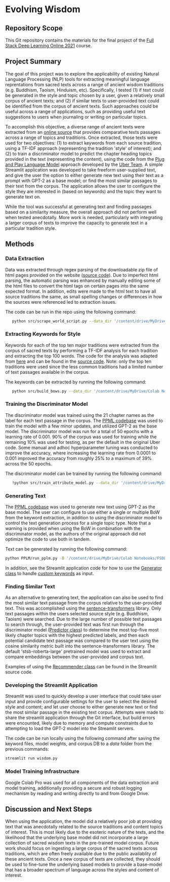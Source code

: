 # Evolving Wisdom

## Repository Scope
This Git repository contains the materials for the final project of the [Full Stack Deep Learning Online 2021](https://fullstackdeeplearning.com/spring2021/)
course.


## Project Summary
The goal of this project was to explore the applicability of existing Natural Language Processing (NLP) tools for extracting
meaningful language reprentations from sacred texts across a range of ancient wisdom traditions (e.g. Buddhism, Taoism,
Hinduism, etc).  Specifically, I tested (1) if text could be generated in the style and topic chosen by a user, given 
a relatively small corpus of ancient texts; and (2) if similar texts to user-provided text could be identified from the corpus of ancient
texts.  Such approaches could be useful across a range of applications, such as providing useful text suggestions to users when journaling or writing on particular
topics.  

To accomplish this objective, a diverse range of ancient texts were extracted from an [online source](http://www.tparents.org/Library/Unification/Books/World-S/0-Toc.htm) 
that provides comparative texts passages across a range of topics and traditions.  Once extracted, those texts were used for
two objectives: (1) to extract keywords from each source tradition, using a TF-IDF approach (representing the tradition 'style' of interest); and (2) to train a discriminator model 
to predict the chapter heading topics provided in the text (representing the content), using the code from the [Plug and Play Language Model](https://github.com/uber-research/PPLM) 
approach developed by the [Uber Team](https://eng.uber.com/pplm/).  A simple Streamlit application was developed to 
take freeform user-supplied text, and give the user the option to either generate new text using their text as a prompt with GPT-2 as a base model; or
find the most similar passages to their text from the corpus.  The application allows the user to configure the style 
they are interested in (based on keywords) and the topic they want to generate text on.  

While the tool was successful at generating text and finding passages based on a similarity measure, the overall approach did not perform
well when tested anecdotally.  More work is needed, particularly with integrating a larger corpus of texts to improve the capacity
to generate text in a particular tradition style.


## Methods 

### Data Extraction

Data was extracted through regex parsing of the downloadable zip file of html pages provided on the website 
([source code](https://github.com/wtcooper/fsdl_pplm/blob/master/src/scrape_world_script.py)). 
Due to imperfect html parsing, the automatic parsing was enhanced by manually editing some of the html files to convert the html tags
on certain pages into the same expected format.  In addition, edits were made to the html text to have all source traditions
the same, as small spelling changes or differences in how the sources were referenced led to extraction issues. 

The code can be run in the repo using the following command:
```bash
   python src/scrape_world_script.py --data_dir '/content/drive/MyDrive/Colab Notebooks/FSDL/data' --resource_dir 'resources'
```

### Extracting Keywords for Style

Keywords for each of the top ten major traditions were extracted from the corpus of sacred texts by performing a TF-IDF analysis
for each tradition and extracting the top 100 words.  The code for the analysis was adapted from [here](https://github.com/kavgan/nlp-in-practice/tree/master/tf-idf) and
can be found in the [source code](https://github.com/wtcooper/fsdl_pplm/blob/master/src/build_bows.py). Note: only the top ten 
traditions were used since the less common traditions had a limited number of text passages available in the corpus.

The keywords can be extracted by running the following command:
```bash
   python src/build_bows.py --data_dir '/content/drive/MyDrive/Colab Notebooks/FSDL/data' --resource_dir 'resources'
```

### Training the Discriminator Model

The discriminator model was trained using the 21 chapter names as the label for each text passage in the corpus.  The 
[PPML codebase](https://github.com/wtcooper/fsdl_pplm/tree/master/PPLM)  was used to train the model with
a few minor updates, and utilized GPT-2 as the base model.  The discriminator model was run for a total of 50 epochs with a learning rate of 0.001.  90% of the 
corpus was used for training while the remaining 10% was used for testing, as per the default in the original Uber code.  Some manual and adhoc hyperparameter
tuning was conducted to improve the accuracy, where increasing the learning rate from 0.0001 to 0.001 improved the accuracy from roughly
25% to a maximum of 39% across the 50 epochs.    

The discriminator model can be trained by running the following command:
```bash
   !python src/train_attribute_model.py --data_dir '/content/drive/MyDrive/Colab Notebooks/FSDL/data' --epochs 50 --learning_rate 0.001 
```


### Generating Text

The [PPML codebase](https://github.com/wtcooper/fsdl_pplm/tree/master/PPLM) was used to generate new text using GPT-2 as the base model.  The user
can configure to use either a single or multiple BoW from the keyword extraction, in addition to using the discriminator model
to control the text generation process for a single topic type.  Note that a warning is provided when using the BoW in combination
with the discriminator model, as the authors of the original approach did not optimize the code to use both in tandem.  

Text can be generated by running the following command:
```bash
python PPLM/run_pplm.py -B '/content/drive/MyDrive/Colab Notebooks/FSDL/data/bow_taoism.tsv' -D generic -discrim_weights '/content/drive/MyDrive/Colab Notebooks/FSDL/data/weights/best_loss.pt' --discrim_meta '/content/drive/MyDrive/Colab Notebooks/FSDL/data/weights/generic_classifier_head_meta.json'  --class_label divine_law_truth_and_cosmic_principle --cond_text "In the beginning" --length 50 --gamma 1.0 --num_iterations 10 --num_samples 10 --stepsize 0.04 --kl_scale 0.01 --gm_scale 0.95 --sample
```

In addition, see the Streamlit application code for how to use the [Generator class](https://github.com/wtcooper/fsdl_pplm/blob/master/src/generator.py#L25)
 to handle [custom keywords](https://github.com/wtcooper/fsdl_pplm/blob/master/wisdom.py#L91) as input.

### Finding Similar Text

As an alternative to generating text, the application can also be used to find the most similar text passage from the corpus
relative to the user-provided text.  This was accomplished using the [sentence-transformers](https://github.com/UKPLab/sentence-transformers) library.
Only text passages within the users selected source style (e.g. Buddhism, Taoism) were searched.  Due to the large number
of possible text passages to search through, the user-provided text was first run through the discriminator model 
([Predictor class](https://github.com/wtcooper/fsdl_pplm/blob/master/src/predictor.py#L13)) to determine
the most top-five most likely chapter topics with the highest predicted labels, and then each potential candidate text passage
was compared to the user text using the cosine similarity metric built into the sentence-transformers library.  The default 
'stsb-roberta-large' pretrained model was used to extract and compare embeddings between the user-provided and corpus text.

Examples of using the [Recommender class](https://github.com/wtcooper/fsdl_pplm/blob/master/wisdom.py#L140) can be found in the Streamlit source code.  


### Developing the Streamlit Application

Streamlit was used to quickly develop a user interface that could take user input and provide configurable settings
for the user to select the desired style and content; and let user choose to either generate new text or find the most
similar passage in the existing text corpus.  Attempts were made to share the streamlit application through the Git interface, but 
build errors were encounted, likely due to memory and compute constraints due to attempting to load the GPT-2 model into 
the Streamlit servers.

The code can be run locally using the following command after saving the keyword files, model weights, and corpus DB
to a *data* folder from the previous commands:
```bash
streamlit run wisdom.py
```

### Model Training Infrastructure

Google Colab Pro was used for all components of the data extraction and model training, additionally providing a secure and 
robust logging mechanism by reading and writing directly to and from Google Drive.    


## Discussion and Next Steps

When using the application, the model did a relatively poor job at providing text that was anecdotally related to the source
traditions and content topics of interest.  This is most likely due to the esoteric nature of the texts, and the likelihood
that the underlying base model did not incorporate a large collection of sacred wisdom texts in the pre-trained model corpus.  Future 
work should focus on ingesting a large corpus of the sacred texts across traditions, which are often freely available
due to the public availablity of these ancient texts.  Once a new corpus of texts are collected, they should be used to fine-tune
the underlying based models to provide a base-model that has a broader spectrum of language across the styles and content of interest.

